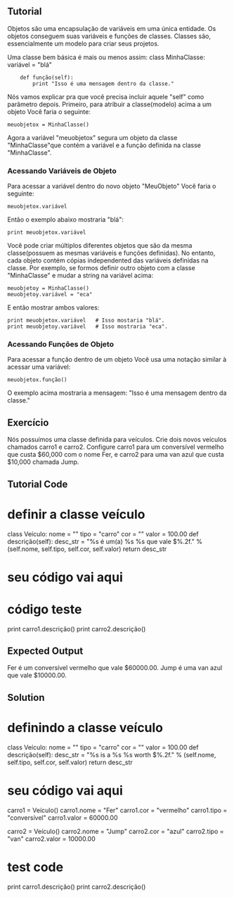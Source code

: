 Tutorial
-----------------
 
Objetos são uma encapsulação de variáveis em uma única entidade. Os objetos conseguem suas variáveis e funções de classes. Classes são, essencialmente um modelo para criar seus projetos.

Uma classe bem básica é mais ou menos assim:
    class MinhaClasse:
        variável = "blá"

        def função(self):
            print "Isso é uma mensagem dentro da classe."

Nós vamos explicar pra que você precisa incluir aquele "self" como parâmetro depois. Primeiro, para atribuir a classe(modelo) acima a um objeto Você faria o seguinte:

    meuobjetox = MinhaClasse()

Agora a variável "meuobjetox" segura um objeto da classe "MinhaClasse"que contém a variável e a função definida na classe "MinhaClasse".

### Acessando Variáveis de Objeto

Para acessar a variável dentro do novo objeto "MeuObjeto" Você faria o seguinte:

    meuobjetox.variável

Então o exemplo abaixo mostraria "blá":

    print meuobjetox.variável

Você pode criar múltiplos diferentes objetos que são da mesma classe(possuem as mesmas variáveis e funções definidas). No entanto, cada objeto contém cópias independented das variáveis definidas na classe. Por exemplo, se formos definir outro objeto com a classe "MinhaClasse" e mudar a string na variável acima:

    meuobjetoy = MinhaClasse()
    meuobjetoy.variável = "eca"

E então mostrar ambos valores:

    print meuobjetox.variável   # Isso mostaria "blá".
    print meuobjetoy.variável   # Isso mostraria "eca".

### Acessando Funções de Objeto

Para acessar a função dentro de um objeto Você usa uma notação similar à acessar uma variável:

    meuobjetox.função()

O exemplo acima mostraria a mensagem: "Isso é uma mensagem dentro da classe."


Exercício
---------

Nós possuímos uma classe definida para veículos. Crie dois novos veículos chamados carro1 e carro2.
Configure carro1 para um conversível vermelho que custa $60,000 com o nome Fer,
e carro2 para uma van azul que custa $10,000 chamada Jump.

Tutorial Code
------------------

# definir a classe veículo
class Veículo:
    nome = ""
    tipo = "carro"
    cor = ""
    valor = 100.00
    def descrição(self):
        desc_str = "%s é um(a) %s %s que vale $%.2f." % (self.nome, self.tipo, self.cor, self.valor)
        return desc_str
# seu código vai aqui

# código teste
print carro1.descrição()
print carro2.descrição()

Expected Output
--------------
Fer é um conversível vermelho que vale $60000.00.
Jump é uma van azul que vale $10000.00.

Solution
-------

# definindo a classe veículo
class Veículo:
    nome = ""
    tipo = "carro"
    cor = ""
    valor = 100.00
    def descrição(self):
        desc_str = "%s is a %s %s worth $%.2f." % (self.nome, self.tipo, self.cor, self.valor)
        return desc_str

# seu código vai aqui
carro1 = Veículo()
carro1.nome = "Fer"
carro1.cor = "vermelho"
carro1.tipo = "conversível"
carro1.valor = 60000.00

carro2 = Veículo()
carro2.nome = "Jump"
carro2.cor = "azul"
carro2.tipo = "van"
carro2.valor = 10000.00

# test code
print carro1.descrição()
print carro2.descrição()
